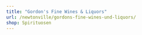 ```yaml
---
title: "Gordon's Fine Wines & Liquors"
url: /newtonville/gordons-fine-wines-und-liquors/
shop: Spirituosen
---
```

